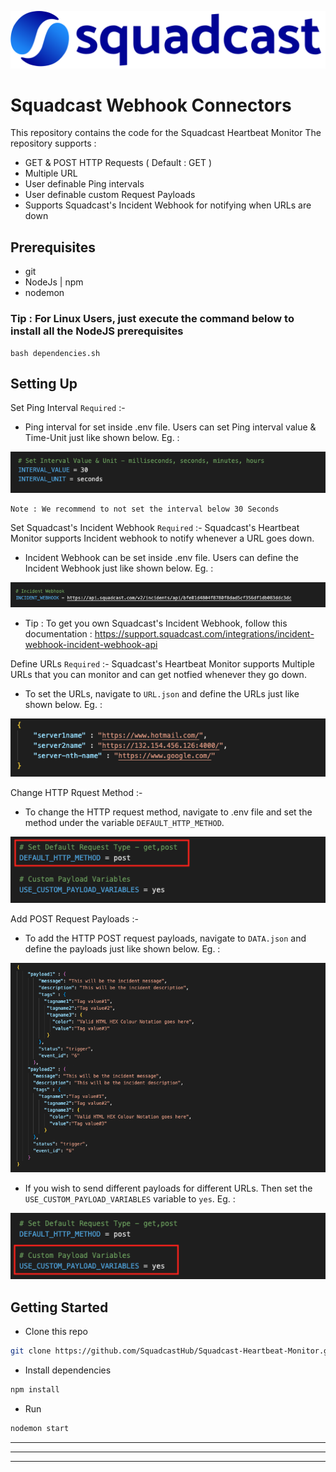 ![image](assets/SQ.svg)
# Squadcast Webhook Connectors

This repository contains the code for the Squadcast Heartbeat Monitor
The repository supports : 
* GET & POST HTTP Requests ( Default : GET )
* Multiple URL
* User definable Ping intervals
* User definable custom Request Payloads
* Supports Squadcast's Incident Webhook for notifying when URLs are down


## Prerequisites
- git
- NodeJs | npm
- nodemon
### Tip : For Linux Users, just execute the command below to install all the NodeJS prerequisites
```
bash dependencies.sh
```

## Setting Up

Set Ping Interval `Required` :- 
* Ping interval for set inside .env file. Users can set Ping interval value & Time-Unit just like shown below. Eg. :

![image](assets/pingInterval.png)

    Note : We recommend to not set the interval below 30 Seconds

Set Squadcast's Incident Webhook `Required` :- 
Squadcast's Heartbeat Monitor supports Incident webhook to notify whenever a URL goes down.
* Incident Webhook can be set inside .env file. Users can define the Incident Webhook just like shown below. Eg. :

![image](assets/incidentWebhook.png)
* Tip : To get you own Squadcast's Incident Webhook, follow this documentation : https://support.squadcast.com/integrations/incident-webhook-incident-webhook-api

Define URLs `Required` :- 
Squadcast's Heartbeat Monitor supports Multiple URLs that you can monitor and can get notfied whenever they go down.
* To set the URLs, navigate to `URL.json` and define the URLs just like shown below. Eg. :

![image](assets/urls.png)

Change HTTP Rquest Method :- 
* To change the HTTP request method, navigate to .env file and set the method under the variable `DEFAULT_HTTP_METHOD`.

![image](assets/httpMethod.png)

Add POST Request Payloads :- 
* To add the HTTP POST request payloads, navigate to `DATA.json` and define the payloads just like shown below. Eg. :

![image](assets/data.png)
* If you wish to send different payloads for different URLs. Then set the `USE_CUSTOM_PAYLOAD_VARIABLES` variable to `yes`. Eg. :

![image](assets/httpMethod2.png)


## Getting Started
 - Clone this repo
```sh
git clone https://github.com/SquadcastHub/Squadcast-Heartbeat-Monitor.git
```
- Install dependencies
```sh
npm install
```
- Run
```sh
nodemon start
```
----
----
----
